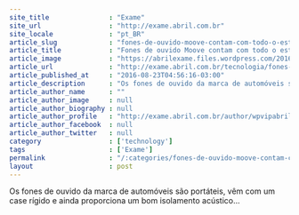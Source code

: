```yaml
---
site_title               : "Exame"
site_url                 : "http://exame.abril.com.br"
site_locale              : "pt_BR"
article_slug             : "fones-de-ouvido-moove-contam-com-todo-o-estilo-da-audi"
article_title            : "Fones de ouvido Moove contam com todo o estilo da Audi"
article_image            : "https://abrilexame.files.wordpress.com/2016/09/size_960_16_9_audi_moove.jpg?quality=70&strip=all&w=960"
article_url              : "http://exame.abril.com.br/tecnologia/fones-de-ouvido-moove-contam-com-todo-o-estilo-da-audi/"
article_published_at     : "2016-08-23T04:56:16-03:00"
article_description      : "Os fones de ouvido da marca de automóveis são portáteis, vêm com um case rígido e ainda proporciona um bom isolamento acústico..."
article_author_name      : ""
article_author_image     : null
article_author_biography : null
article_author_profile   : "http://exame.abril.com.br/author/wpvipabril/"
article_author_facebook  : null
article_author_twitter   : null
category                 : ['technology']
tags                     : ['Exame']
permalink                : "/:categories/fones-de-ouvido-moove-contam-com-todo-o-estilo-da-audi/"
layout                   : post
---
```


Os fones de ouvido da marca de automóveis são portáteis, vêm com um case rígido e ainda proporciona um bom isolamento acústico...
